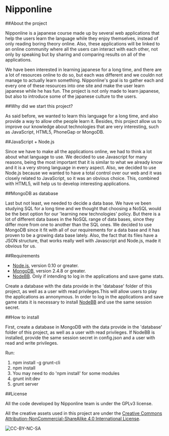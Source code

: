 Nipponline
==========

##About the project

Nipponline is a japanese course made up by several web applications that help the users learn the language while they enjoy themselves, instead of only reading boring theory online. Also, these applications will be linked to an online community where all the users can interact with each other, not only by speaking but by sharing and comparing results on all of the applications.

We have been interested in learning japanese for a long time, and there are a lot of resources online to do so, but each was different and we couldn not manage to actually learn something. Nipponline's goal is to gather each and every one of these resources into one site and make the user learn japanese while he has fun.
The project is not only made to learn japanese, but also to introduce some of the japanese culture to the users.

##Why did we start this project?

As said before, we wanted to learn this language for a long time, and also provide a way to allow othe people learn it. Besides, this project allow us to improve our knowledge about technologies that are very interesting, such as JavaScript, HTML5, PhoneGap or MongoDB.

##JavaScript + Node.js

Since we have to make all the applications online, we had to think a lot about what language to use. We decided to use Javascript for many reasons, being the most important that it is similar to what we already know and it is a very strong language in every aspect. Also, we decided to use Node.js because we wanted to have a total control over our web and it was closely related to JavaScript, so it was an obvious choice. This, combined with HTML5, will help us to develop interesting applications.

##MongoDB as database

Last but not least, we needed to decide a data base. We have ve been studying SQL for a long time and we thought that choosing a NoSQL would be the best option for our 'learning new technologies' policy. But there is a lot of different data bases in the NoSQL range of data bases, since they differ more from one to another than the SQL ones. We decided to use MongoDB since it fit with all of our requirements for a data base and it has proven to be a growing data base lately. Also, the fact that its files have a JSON structure, that works really well with Javascript and Node.js, made it obvious for us.

##Requirements

* [Node.js](http://nodejs.org/ "Node.js"), version 0.10 or greater.
* [MongoDB](https://www.mongodb.org/ "MongoDB"), version 2.4.8 or greater.
* [NodeBB](http://www.nodebb.org/ "NodeBB"). Only if intending to log in the applications and save game stats.

Create a database with the data provide in the 'database' folder of this project, as well as a user with read privileges.This will allow users to play the applications as annonymous. In order to log in the applications and save game stats it is necessary to install [NodeBB](http://www.nodebb.org/ "NodeBB") and use the same session secret.

##How to install

First, create a database in MongoDB with the data provide in the 'database' folder of this project, as well as a user with read privileges. If NodeBB is installed, provide the same session secret in config.json and a user with read and write privileges.

Run:

1. npm install -g grunt-cli
2. npm install
3. You may need to do 'npm install' for some modules
4. grunt init:dev
5. grunt server

##License

All the code developed by Nipponline team is under the GPLv3 license.

All the creative assets used in this project are under the [Creative Commons
Attribution-NonCommercial-ShareAlike 4.0 International
License](http://creativecommons.org/licenses/by-nc-sa/4.0/).

![CC-BY-NC-SA](http://i.creativecommons.org/l/by-nc-sa/4.0/88x31.png)
